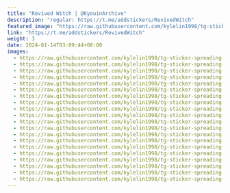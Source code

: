 ```yaml
---
title: "Revived Witch | @KyouinArchive"
description: "regular: https://t.me/addstickers/RevivedWitch"
featured_image: "https://raw.githubusercontent.com/kylelin1998/tg-sticker-spreading-worldwide-images/main/img/76b1f0dd-5f39-44d5-9f52-3ec84f752fe5.jpg"
link: "https://t.me/addstickers/RevivedWitch"
weight: 3
date: 2024-01-14T03:09:44+08:00
images:
  - https://raw.githubusercontent.com/kylelin1998/tg-sticker-spreading-worldwide-images/main/img/76b1f0dd-5f39-44d5-9f52-3ec84f752fe5.jpg
  - https://raw.githubusercontent.com/kylelin1998/tg-sticker-spreading-worldwide-images/main/img/ff931859-f304-4687-ba86-a04d8838e879.jpg
  - https://raw.githubusercontent.com/kylelin1998/tg-sticker-spreading-worldwide-images/main/img/f4d64472-373d-4cff-8342-d1470c0398cd.jpg
  - https://raw.githubusercontent.com/kylelin1998/tg-sticker-spreading-worldwide-images/main/img/d6be34d6-31c7-4f70-8f59-29054f6a41c0.jpg
  - https://raw.githubusercontent.com/kylelin1998/tg-sticker-spreading-worldwide-images/main/img/46751420-9a22-4422-881f-ab31534ddbd4.jpg
  - https://raw.githubusercontent.com/kylelin1998/tg-sticker-spreading-worldwide-images/main/img/866565ca-83ec-4f82-a417-66bcdc1a7192.jpg
  - https://raw.githubusercontent.com/kylelin1998/tg-sticker-spreading-worldwide-images/main/img/783202f1-db14-42d1-bb67-aee7b53f7742.jpg
  - https://raw.githubusercontent.com/kylelin1998/tg-sticker-spreading-worldwide-images/main/img/4202c206-4e74-4476-bd76-1eed3d663568.jpg
  - https://raw.githubusercontent.com/kylelin1998/tg-sticker-spreading-worldwide-images/main/img/f2cd571d-a878-4af4-b306-858a43f97571.jpg
  - https://raw.githubusercontent.com/kylelin1998/tg-sticker-spreading-worldwide-images/main/img/8096c699-330e-4b65-8cf7-1c5fdd1b3112.jpg
  - https://raw.githubusercontent.com/kylelin1998/tg-sticker-spreading-worldwide-images/main/img/03204a4b-3ce6-4792-bf15-3ee0bf02ae61.jpg
  - https://raw.githubusercontent.com/kylelin1998/tg-sticker-spreading-worldwide-images/main/img/a473573b-b563-40f9-81c9-d0140e4f093d.jpg
  - https://raw.githubusercontent.com/kylelin1998/tg-sticker-spreading-worldwide-images/main/img/b3ccc73d-dceb-42cb-a3ed-4e512e020cc9.jpg
  - https://raw.githubusercontent.com/kylelin1998/tg-sticker-spreading-worldwide-images/main/img/972031c8-7ae1-4d8b-bbef-d64d8f5e01bb.jpg
  - https://raw.githubusercontent.com/kylelin1998/tg-sticker-spreading-worldwide-images/main/img/c62b2b69-afe3-4bad-9ca3-1b87f545b16c.jpg
  - https://raw.githubusercontent.com/kylelin1998/tg-sticker-spreading-worldwide-images/main/img/14fbc09d-a8c3-4987-8028-8251592d81d4.jpg
  - https://raw.githubusercontent.com/kylelin1998/tg-sticker-spreading-worldwide-images/main/img/cf62c3ec-9d5e-4684-8730-bdb581cc52fe.jpg
  - https://raw.githubusercontent.com/kylelin1998/tg-sticker-spreading-worldwide-images/main/img/9f24c9d1-2875-4a62-a5aa-e09b2dba6d58.jpg
  - https://raw.githubusercontent.com/kylelin1998/tg-sticker-spreading-worldwide-images/main/img/983e2bec-02f8-445a-93b4-fe15c238d44e.jpg
  - https://raw.githubusercontent.com/kylelin1998/tg-sticker-spreading-worldwide-images/main/img/b4f31126-ffa7-4496-8242-a391fe291e0f.jpg
---
```

